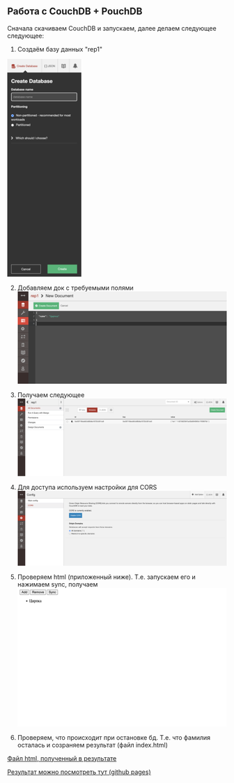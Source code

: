 ## Работа с CouchDB + PouchDB


Сначала скачиваем CouchDB и запускаем, далее делаем следующее следующее:

1. Создаём базу данных "rep1"

<img src="data/couchdb-1.png" height="500">

2. Добавляем док с требуемыми полями
![alt text](/data/couchdb-2.png) 


3. Получаем следующее
![alt text](/data/couchdb-3.png) 


4. Для доступа используем настройки для CORS
![alt text](/data/couchdb-4.png) 


5. Проверяем html (приложенный ниже). Т.е. запускаем его и нажимаем sync, получаем
![alt text](/data/couchdb-5.png) 


6. Проверяем, что происходит при остановке бд. Т.е. что фамилия осталась и созраняем результат (файл index.html)



[Файл html, полученный в результате](index.html)

[Результат можно посмотреть тут (github pages)](https://denis-zierpka.github.io/DB_Sbertech/)

